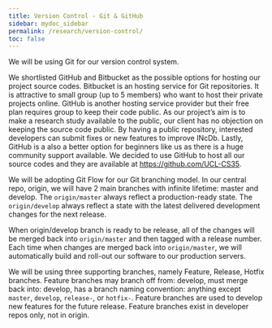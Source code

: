 ```yaml
---
title: Version Control - Git & GitHub
sidebar: mydoc_sidebar
permalink: /research/version-control/
toc: false
---
```


We will be using Git for our version control system.

We shortlisted GitHub and Bitbucket as the possible options for hosting our project source codes. Bitbucket is an hosting service for Git repositories. It is attractive to small group (up to 5 members) who want to host their private projects online. GitHub is another hosting service provider but their free plan requires group to keep their code public. As our project’s aim is to make a research study available to the public, our client has no objection on keeping the source code public. By having a public repository, interested developers can submit fixes or new features to improve INcDb. Lastly, GitHub is a also a better option for beginners like us as there is a huge community support available. We decided to use GitHub to host all our source codes and they are available at <https://github.com/UCL-CS35>.

We will be adopting Git Flow for our Git branching model. In our central repo, origin, we will have 2 main branches with infinite lifetime: master and develop. The `origin/master` always reflect a production-ready state. The `origin/develop` always reflect a state with the latest delivered development changes for the next release.

When origin/develop branch is ready to be release, all of the changes will be merged back into `origin/master` and then tagged with a release number. Each time when changes are merged back into `origin/master`, we will automatically build and roll-out our software to our production servers.

We will be using three supporting branches, namely Feature, Release, Hotfix branches. Feature branches may branch off from: develop, must merge back into: develop, has a branch naming convention: anything except `master`, `develop`, `release-`, or `hotfix-`. Feature branches are used to develop new features for the future release. Feature branches exist in developer repos only, not in origin.